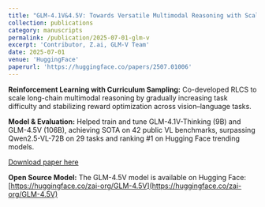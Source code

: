 ```yaml
---
title: "GLM-4.1V&4.5V: Towards Versatile Multimodal Reasoning with Scalable Reinforcement Learning"
collection: publications
category: manuscripts
permalink: /publication/2025-07-01-glm-v
excerpt: 'Contributor, Z.ai, GLM-V Team'
date: 2025-07-01
venue: 'HuggingFace'
paperurl: 'https://huggingface.co/papers/2507.01006'
---
```



**Reinforcement Learning with Curriculum Sampling:** Co-developed RLCS to scale long-chain multimodal reasoning by gradually increasing task difficulty and stabilizing reward optimization across vision–language tasks.

**Model & Evaluation:** Helped train and tune GLM-4.1V-Thinking (9B) and GLM-4.5V (106B), achieving SOTA on 42 public VL benchmarks, surpassing Qwen2.5-VL-72B on 29 tasks and ranking #1 on Hugging Face trending models.

[Download paper here](https://huggingface.co/papers/2507.01006)

**Open Source Model:** The GLM-4.5V model is available on Hugging Face: [https://huggingface.co/zai-org/GLM-4.5V](https://huggingface.co/zai-org/GLM-4.5V)
